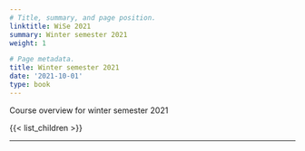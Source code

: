 ```yaml
---
# Title, summary, and page position.
linktitle: WiSe 2021
summary: Winter semester 2021
weight: 1

# Page metadata.
title: Winter semester 2021
date: '2021-10-01'
type: book
---
```


Course overview for winter semester 2021

{{< list_children >}}

---
